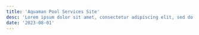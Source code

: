 ```yaml
---
title: 'Aquaman Pool Services Site'
desc: 'Lorem ipsum dolor sit amet, consectetur adipiscing elit, sed do eiusmod tempor incididunt ut labore et dolore magna aliqua.'
date: '2023-08-01'
---
```

